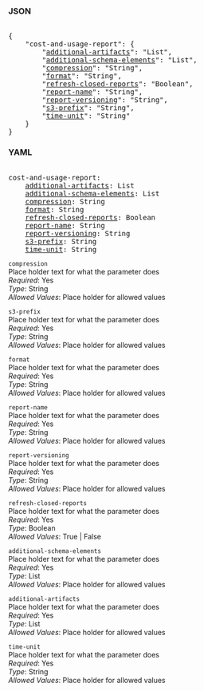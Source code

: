 ### JSON 
<pre> 
{
    "cost-and-usage-report": {
        "<a href=#additional-artifacts>additional-artifacts</a>": "List", 
        "<a href=#additional-schema-elements>additional-schema-elements</a>": "List", 
        "<a href=#compression>compression</a>": "String", 
        "<a href=#format>format</a>": "String", 
        "<a href=#refresh-closed-reports>refresh-closed-reports</a>": "Boolean", 
        "<a href=#report-name>report-name</a>": "String", 
        "<a href=#report-versioning>report-versioning</a>": "String", 
        "<a href=#s3-prefix>s3-prefix</a>": "String", 
        "<a href=#time-unit>time-unit</a>": "String"
    }
}</pre> 
### YAML 
<pre> 
cost-and-usage-report:
    <a href=#additional-artifacts>additional-artifacts</a>: List
    <a href=#additional-schema-elements>additional-schema-elements</a>: List
    <a href=#compression>compression</a>: String
    <a href=#format>format</a>: String
    <a href=#refresh-closed-reports>refresh-closed-reports</a>: Boolean
    <a href=#report-name>report-name</a>: String
    <a href=#report-versioning>report-versioning</a>: String
    <a href=#s3-prefix>s3-prefix</a>: String
    <a href=#time-unit>time-unit</a>: String
</pre> 


`compression`  <a name="compression"></a> \
Place holder text for what the parameter does \
*Required*: Yes \
*Type*: String \
*Allowed Values*: Place holder for allowed values

`s3-prefix`  <a name="s3-prefix"></a> \
Place holder text for what the parameter does \
*Required*: Yes \
*Type*: String \
*Allowed Values*: Place holder for allowed values

`format`  <a name="format"></a> \
Place holder text for what the parameter does \
*Required*: Yes \
*Type*: String \
*Allowed Values*: Place holder for allowed values

`report-name`  <a name="report-name"></a> \
Place holder text for what the parameter does \
*Required*: Yes \
*Type*: String \
*Allowed Values*: Place holder for allowed values

`report-versioning`  <a name="report-versioning"></a> \
Place holder text for what the parameter does \
*Required*: Yes \
*Type*: String \
*Allowed Values*: Place holder for allowed values

`refresh-closed-reports`  <a name="refresh-closed-reports"></a> \
Place holder text for what the parameter does \
*Required*: Yes \
*Type*: Boolean \
*Allowed Values*: True | False

`additional-schema-elements`  <a name="additional-schema-elements"></a> \
Place holder text for what the parameter does \
*Required*: Yes \
*Type*: List \
*Allowed Values*: Place holder for allowed values

`additional-artifacts`  <a name="additional-artifacts"></a> \
Place holder text for what the parameter does \
*Required*: Yes \
*Type*: List \
*Allowed Values*: Place holder for allowed values

`time-unit`  <a name="time-unit"></a> \
Place holder text for what the parameter does \
*Required*: Yes \
*Type*: String \
*Allowed Values*: Place holder for allowed values

